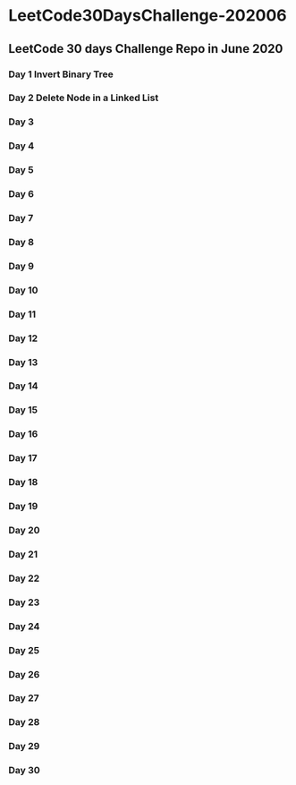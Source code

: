# LeetCode30DaysChallenge-202006
## LeetCode 30 days Challenge Repo in June 2020
### Day 1 Invert Binary Tree
### Day 2 Delete Node in a Linked List
### Day 3 
### Day 4 
### Day 5 
### Day 6 
### Day 7 
### Day 8 
### Day 9 
### Day 10 
### Day 11 
### Day 12 
### Day 13 
### Day 14 
### Day 15 
### Day 16 
### Day 17 
### Day 18 
### Day 19 
### Day 20 
### Day 21 
### Day 22 
### Day 23 
### Day 24 
### Day 25 
### Day 26 
### Day 27 
### Day 28 
### Day 29 
### Day 30 
